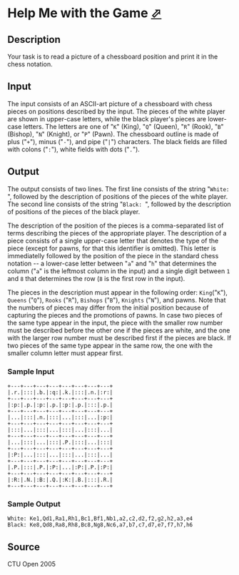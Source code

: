 # Help Me with the Game [⬀](http://poj.org/problem?id=2996)

## Description

Your task is to read a picture of a chessboard position and print it in the chess notation.

## Input

The input consists of an ASCII-art picture of a chessboard with chess pieces on positions described by the input. The pieces of the white player are shown in upper-case letters, while the black player's pieces are lower-case letters. The letters are one of "`K`" (King), "`Q`" (Queen), "`R`" (Rook), "`B`" (Bishop), "`N`" (Knight), or "`P`" (Pawn). The chessboard outline is made of plus ("`+`"), minus ("`-`"), and pipe ("`|`") characters. The black fields are filled with colons ("`:`"), white fields with dots ("`.`").

## Output

The output consists of two lines. The first line consists of the string "`White: `", followed by the description of positions of the pieces of the white player. The second line consists of the string "`Black: `", followed by the description of positions of the pieces of the black player.

The description of the position of the pieces is a comma-separated list of terms describing the pieces of the appropriate player. The description of a piece consists of a single upper-case letter that denotes the type of the piece (except for pawns, for that this identifier is omitted). This letter is immediatelly followed by the position of the piece in the standard chess notation -- a lower-case letter between "`a`" and "`h`" that determines the column ("`a`" is the leftmost column in the input) and a single digit between `1` and `8` that determines the row (`8` is the first row in the input).

The pieces in the description must appear in the following order: `King`("`K`"), `Queens` ("`Q`"), `Rooks` ("`R`"), `Bishops` ("`B`"), `Knights` ("`N`"), and pawns. Note that the numbers of pieces may differ from the initial position because of capturing the pieces and the promotions of pawns. In case two pieces of the same type appear in the input, the piece with the smaller row number must be described before the other one if the pieces are white, and the one with the larger row number must be described first if the pieces are black. If two pieces of the same type appear in the same row, the one with the smaller column letter must appear first.

### Sample Input
```
+---+---+---+---+---+---+---+---+
|.r.|:::|.b.|:q:|.k.|:::|.n.|:r:|
+---+---+---+---+---+---+---+---+
|:p:|.p.|:p:|.p.|:p:|.p.|:::|.p.|
+---+---+---+---+---+---+---+---+
|...|:::|.n.|:::|...|:::|...|:p:|
+---+---+---+---+---+---+---+---+
|:::|...|:::|...|:::|...|:::|...|
+---+---+---+---+---+---+---+---+
|...|:::|...|:::|.P.|:::|...|:::|
+---+---+---+---+---+---+---+---+
|:P:|...|:::|...|:::|...|:::|...|
+---+---+---+---+---+---+---+---+
|.P.|:::|.P.|:P:|...|:P:|.P.|:P:|
+---+---+---+---+---+---+---+---+
|:R:|.N.|:B:|.Q.|:K:|.B.|:::|.R.|
+---+---+---+---+---+---+---+---+
```

### Sample Output
```
White: Ke1,Qd1,Ra1,Rh1,Bc1,Bf1,Nb1,a2,c2,d2,f2,g2,h2,a3,e4
Black: Ke8,Qd8,Ra8,Rh8,Bc8,Ng8,Nc6,a7,b7,c7,d7,e7,f7,h7,h6
```

## Source

CTU Open 2005
